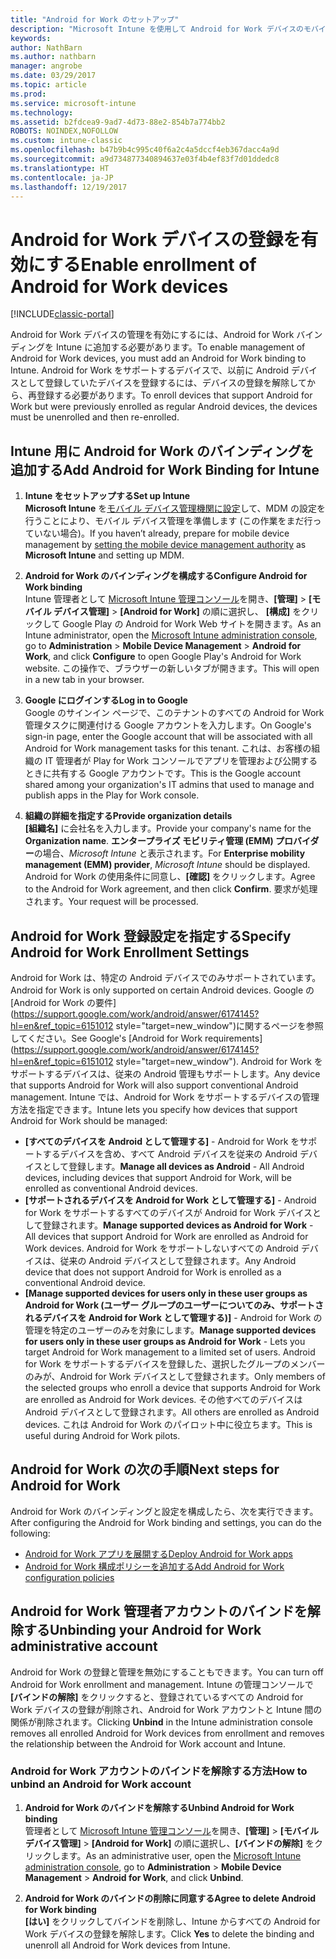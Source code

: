 ```yaml
---
title: "Android for Work のセットアップ"
description: "Microsoft Intune を使用して Android for Work デバイスのモバイル デバイス管理 (MDM) を有効にします。"
keywords: 
author: NathBarn
ms.author: nathbarn
manager: angrobe
ms.date: 03/29/2017
ms.topic: article
ms.prod: 
ms.service: microsoft-intune
ms.technology: 
ms.assetid: b2fdcea9-9ad7-4d73-88e2-854b7a774bb2
ROBOTS: NOINDEX,NOFOLLOW
ms.custom: intune-classic
ms.openlocfilehash: b47b9b4c995c40f6a2c4a5dccf4eb367dacc4a9d
ms.sourcegitcommit: a9d734877340894637e03f4b4ef83f7d01ddedc8
ms.translationtype: HT
ms.contentlocale: ja-JP
ms.lasthandoff: 12/19/2017
---
```

# <a name="enable-enrollment-of-android-for-work-devices"></a><span data-ttu-id="75d99-103">Android for Work デバイスの登録を有効にする</span><span class="sxs-lookup"><span data-stu-id="75d99-103">Enable enrollment of Android for Work devices</span></span>

[!INCLUDE[classic-portal](../includes/classic-portal.md)]

<span data-ttu-id="75d99-104">Android for Work デバイスの管理を有効にするには、Android for Work バインディングを Intune に追加する必要があります。</span><span class="sxs-lookup"><span data-stu-id="75d99-104">To enable management of Android for Work devices, you must add an Android for Work binding to Intune.</span></span> <span data-ttu-id="75d99-105">Android for Work をサポートするデバイスで、以前に Android デバイスとして登録していたデバイスを登録するには、デバイスの登録を解除してから、再登録する必要があります。</span><span class="sxs-lookup"><span data-stu-id="75d99-105">To enroll devices that support Android for Work but were previously enrolled as regular Android devices, the devices must be unenrolled and then re-enrolled.</span></span>

## <a name="add-android-for-work-binding-for-intune"></a><span data-ttu-id="75d99-106">Intune 用に Android for Work のバインディングを追加する</span><span class="sxs-lookup"><span data-stu-id="75d99-106">Add Android for Work Binding for Intune</span></span>

1. <span data-ttu-id="75d99-107">**Intune をセットアップする**</span><span class="sxs-lookup"><span data-stu-id="75d99-107">**Set up Intune**</span></span><br>
<span data-ttu-id="75d99-108">**Microsoft Intune** を[モバイル デバイス管理機関に設定](/intune-classic/get-started/start-with-a-paid-subscription-to-microsoft-intune-step-8#enable-device-enrollment)して、MDM の設定を行うことにより、モバイル デバイス管理を準備します (この作業をまだ行っていない場合)。</span><span class="sxs-lookup"><span data-stu-id="75d99-108">If you haven’t already, prepare for mobile device management by  [setting the mobile device management authority](/intune-classic/get-started/start-with-a-paid-subscription-to-microsoft-intune-step-8#enable-device-enrollment) as **Microsoft Intune** and setting up MDM.</span></span>

2. <span data-ttu-id="75d99-109">**Android for Work のバインディングを構成する**</span><span class="sxs-lookup"><span data-stu-id="75d99-109">**Configure Android for Work binding**</span></span><br>
    <span data-ttu-id="75d99-110">Intune 管理者として [Microsoft Intune 管理コンソール](https://manage.microsoft.com)を開き、**[管理]** &gt; **[モバイル デバイス管理]** &gt; **[Android for Work]** の順に選択し、 **[構成]** をクリックして Google Play の Android for Work Web サイトを開きます。</span><span class="sxs-lookup"><span data-stu-id="75d99-110">As an Intune administrator, open the [Microsoft Intune administration console](https://manage.microsoft.com), go to **Administration** &gt; **Mobile Device Management** &gt; **Android for Work**, and click **Configure** to open Google Play's Android for Work website.</span></span> <span data-ttu-id="75d99-111">この操作で、ブラウザーの新しいタブが開きます。</span><span class="sxs-lookup"><span data-stu-id="75d99-111">This will open in a new tab in your browser.</span></span>

3. <span data-ttu-id="75d99-112">**Google にログインする**</span><span class="sxs-lookup"><span data-stu-id="75d99-112">**Log in to Google**</span></span><br>
   <span data-ttu-id="75d99-113">Google のサインイン ページで、このテナントのすべての Android for Work 管理タスクに関連付ける Google アカウントを入力します。</span><span class="sxs-lookup"><span data-stu-id="75d99-113">On Google's sign-in page, enter the Google account that will be associated with all Android for Work management tasks for this tenant.</span></span> <span data-ttu-id="75d99-114">これは、お客様の組織の IT 管理者が Play for Work コンソールでアプリを管理および公開するときに共有する Google アカウントです。</span><span class="sxs-lookup"><span data-stu-id="75d99-114">This is the Google account shared among your organization's IT admins that used to manage and publish apps in the Play for Work console.</span></span>

4. <span data-ttu-id="75d99-115">**組織の詳細を指定する**</span><span class="sxs-lookup"><span data-stu-id="75d99-115">**Provide organization details**</span></span><br>
   <span data-ttu-id="75d99-116">**[組織名]** に会社名を入力します。</span><span class="sxs-lookup"><span data-stu-id="75d99-116">Provide your company's name for the **Organization name**.</span></span> <span data-ttu-id="75d99-117">**エンタープライズ モビリティ管理 (EMM) プロバイダー**の場合、*Microsoft Intune* と表示されます。</span><span class="sxs-lookup"><span data-stu-id="75d99-117">For **Enterprise mobility management (EMM) provider**, *Microsoft Intune* should be displayed.</span></span> <span data-ttu-id="75d99-118">Android for Work の使用条件に同意し、**[確認]** をクリックします。</span><span class="sxs-lookup"><span data-stu-id="75d99-118">Agree to the Android for Work agreement, and then click **Confirm**.</span></span> <span data-ttu-id="75d99-119">要求が処理されます。</span><span class="sxs-lookup"><span data-stu-id="75d99-119">Your request will be processed.</span></span>

## <a name="specify-android-for-work-enrollment-settings"></a><span data-ttu-id="75d99-120">Android for Work 登録設定を指定する</span><span class="sxs-lookup"><span data-stu-id="75d99-120">Specify Android for Work Enrollment Settings</span></span>
   <span data-ttu-id="75d99-121">Android for Work は、特定の Android デバイスでのみサポートされています。</span><span class="sxs-lookup"><span data-stu-id="75d99-121">Android for Work is only supported on certain Android devices.</span></span> <span data-ttu-id="75d99-122">Google の [Android for Work の要件](https://support.google.com/work/android/answer/6174145?hl=en&ref_topic=6151012 style="target=new_window")に関するページを参照してください。</span><span class="sxs-lookup"><span data-stu-id="75d99-122">See Google's [Android for Work requirements](https://support.google.com/work/android/answer/6174145?hl=en&ref_topic=6151012 style="target=new_window").</span></span>  <span data-ttu-id="75d99-123">Android for Work をサポートするデバイスは、従来の Android 管理もサポートします。</span><span class="sxs-lookup"><span data-stu-id="75d99-123">Any device that supports Android for Work will also support conventional Android management.</span></span>  <span data-ttu-id="75d99-124">Intune では、Android for Work をサポートするデバイスの管理方法を指定できます。</span><span class="sxs-lookup"><span data-stu-id="75d99-124">Intune lets you specify how devices that support Android for Work should be managed:</span></span>

   - <span data-ttu-id="75d99-125">**[すべてのデバイスを Android として管理する]** - Android for Work をサポートするデバイスを含め、すべて Android デバイスを従来の Android デバイスとして登録します。</span><span class="sxs-lookup"><span data-stu-id="75d99-125">**Manage all devices as Android** - All Android devices, including devices that support Android for Work, will be enrolled as conventional Android devices.</span></span>
   - <span data-ttu-id="75d99-126">**[サポートされるデバイスを Android for Work として管理する]** - Android for Work をサポートするすべてのデバイスが Android for Work デバイスとして登録されます。</span><span class="sxs-lookup"><span data-stu-id="75d99-126">**Manage supported devices as Android for Work** - All devices that support Android for Work are enrolled as Android for Work devices.</span></span> <span data-ttu-id="75d99-127">Android for Work をサポートしないすべての Android デバイスは、従来の Android デバイスとして登録されます。</span><span class="sxs-lookup"><span data-stu-id="75d99-127">Any Android device that does not support Android for Work is enrolled as a conventional Android device.</span></span>
   - <span data-ttu-id="75d99-128">**[Manage supported devices for users only in these user groups as Android for Work (ユーザー グループのユーザーについてのみ、サポートされるデバイスを Android for Work として管理する)]** - Android for Work の管理を特定のユーザーのみを対象にします。</span><span class="sxs-lookup"><span data-stu-id="75d99-128">**Manage supported devices for users only in these user groups as Android for Work** - Lets you target Android for Work management to a limited set of users.</span></span> <span data-ttu-id="75d99-129">Android for Work をサポートするデバイスを登録した、選択したグループのメンバーのみが、Android for Work デバイスとして登録されます。</span><span class="sxs-lookup"><span data-stu-id="75d99-129">Only members of the selected groups who enroll a device that supports Android for Work are enrolled as Android for Work devices.</span></span> <span data-ttu-id="75d99-130">その他すべてのデバイスは Android デバイスとして登録されます。</span><span class="sxs-lookup"><span data-stu-id="75d99-130">All others are enrolled as Android devices.</span></span> <span data-ttu-id="75d99-131">これは Android for Work のパイロット中に役立ちます。</span><span class="sxs-lookup"><span data-stu-id="75d99-131">This is useful during Android for Work pilots.</span></span>

## <a name="next-steps-for-android-for-work"></a><span data-ttu-id="75d99-132">Android for Work の次の手順</span><span class="sxs-lookup"><span data-stu-id="75d99-132">Next steps for Android for Work</span></span>
<span data-ttu-id="75d99-133">Android for Work のバインディングと設定を構成したら、次を実行できます。</span><span class="sxs-lookup"><span data-stu-id="75d99-133">After configuring the Android for Work binding and settings, you can do the following:</span></span>
- [<span data-ttu-id="75d99-134">Android for Work アプリを展開する</span><span class="sxs-lookup"><span data-stu-id="75d99-134">Deploy Android for Work apps</span></span>](android-for-work-apps.md)
- [<span data-ttu-id="75d99-135">Android for Work 構成ポリシーを追加する</span><span class="sxs-lookup"><span data-stu-id="75d99-135">Add Android for Work configuration policies</span></span>](android-for-work-policy-settings-in-microsoft-intune.md)

## <a name="unbinding-your-android-for-work-administrative-account"></a><span data-ttu-id="75d99-136">Android for Work 管理者アカウントのバインドを解除する</span><span class="sxs-lookup"><span data-stu-id="75d99-136">Unbinding your Android for Work administrative account</span></span>

<span data-ttu-id="75d99-137">Android for Work の登録と管理を無効にすることもできます。</span><span class="sxs-lookup"><span data-stu-id="75d99-137">You can turn off Android for Work enrollment and management.</span></span> <span data-ttu-id="75d99-138">Intune の管理コンソールで **[バインドの解除]** をクリックすると、登録されているすべての Android for Work デバイスの登録が削除され、Android for Work アカウントと Intune 間の関係が削除されます。</span><span class="sxs-lookup"><span data-stu-id="75d99-138">Clicking **Unbind** in the Intune administration console removes all enrolled Android for Work devices from enrollment and removes the relationship between the Android for Work account and Intune.</span></span>

### <a name="how-to-unbind-an-android-for-work-account"></a><span data-ttu-id="75d99-139">Android for Work アカウントのバインドを解除する方法</span><span class="sxs-lookup"><span data-stu-id="75d99-139">How to unbind an Android for Work account</span></span>

1. <span data-ttu-id="75d99-140">**Android for Work のバインドを解除する**</span><span class="sxs-lookup"><span data-stu-id="75d99-140">**Unbind Android for Work binding**</span></span><br>
    <span data-ttu-id="75d99-141">管理者として [Microsoft Intune 管理コンソール](https://manage.microsoft.com)を開き、**[管理]** &gt; **[モバイル デバイス管理]** &gt; **[Android for Work]** の順に選択し、**[バインドの解除]** をクリックします。</span><span class="sxs-lookup"><span data-stu-id="75d99-141">As an administrative user, open the [Microsoft Intune administration console](https://manage.microsoft.com), go to **Administration** &gt; **Mobile Device Management** &gt; **Android for Work**, and click **Unbind**.</span></span>

2. <span data-ttu-id="75d99-142">**Android for Work のバインドの削除に同意する**</span><span class="sxs-lookup"><span data-stu-id="75d99-142">**Agree to delete Android for Work binding**</span></span><br>
  <span data-ttu-id="75d99-143">**[はい]** をクリックしてバインドを削除し、Intune からすべての Android for Work デバイスの登録を解除します。</span><span class="sxs-lookup"><span data-stu-id="75d99-143">Click **Yes** to delete the binding and unenroll all Android for Work devices from Intune.</span></span>
